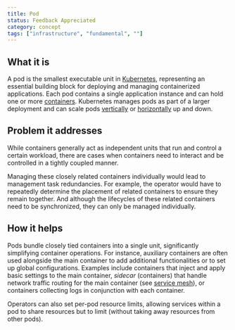 ```yaml
---
title: Pod
status: Feedback Appreciated
category: concept
tags: ["infrastructure", "fundamental", ""]
---
```


## What it is

A pod is the smallest executable unit in [Kubernetes](/kubernetes/), representing an essential building block for deploying and managing containerized applications. 
Each pod contains a single application instance and can hold one or more [containers](/container/).
Kubernetes manages pods as part of a larger deployment and can scale pods [vertically](/vertical-scaling/) or [horizontally](/horizontal-scaling/) up and down.

## Problem it addresses

While containers generally act as independent units that run and control a certain workload, 
there are cases when containers need to interact and be controlled in a tightly coupled manner. 

Managing these closely related containers individually would lead to management task redundancies.
For example, the operator would have to repeatedly determine the placement of related containers to ensure they remain together.
And although the lifecycles of these related containers need to be synchronized, they can only be managed individually.  


## How it helps

Pods bundle closely tied containers into a single unit, significantly simplifying container operations.
For instance, auxiliary containers are often used alongside the main container to add additional functionalities or to set up global configurations. 
Examples include containers that inject and apply basic settings to the main container, 
_sidecar_ (containers) that handle network traffic routing for the main container (see [service mesh](/service-mesh/)), 
or containers collecting logs in conjunction with each container.

Operators can also set per-pod resource limits, allowing services within a pod to share resources but to limit (without taking away resources from other pods). 




